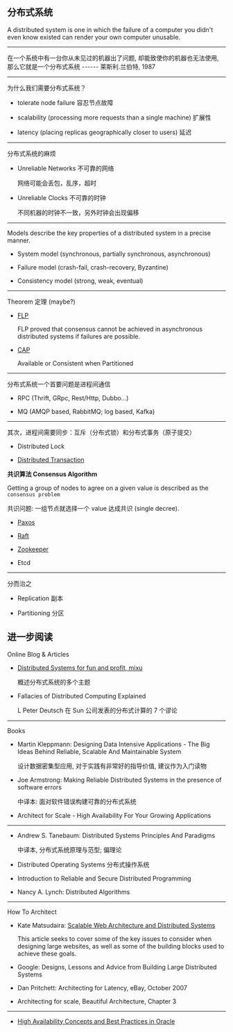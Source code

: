 分布式系统
-----

<div class="alert alert-info">
<p>
A distributed system is one in which the failure of a computer you didn't even know existed can render your own computer unusable.
</p>
<hr/>
<p>在一个系统中有一台你从未见过的机器出了问题, 却能致使你的机器也无法使用, 那么它就是一个分布式系统 ------ 莱斯利.兰伯特, 1987
</p>

</div>

- - -

为什么我们需要分布式系统？

* tolerate node failure 容忍节点故障

* scalability (processing more requests than a single machine) 扩展性

* latency (placing replicas geographically closer to users) 延迟

- - -

分布式系统的麻烦

* Unreliable Networks 不可靠的网络

    网络可能会丢包，乱序，超时

* Unreliable Clocks 不可靠的时钟

    不同机器的时钟不一致，另外时钟会出现偏移

- - -

Models describe the key properties of a distributed system in a precise manner.

* System model (synchronous, partially synchronous, asynchronous)

* Failure model (crash-fail, crash-recovery, Byzantine)

* Consistency model (strong, weak, eventual)

- - -

Theorem 定理 (maybe?)

* [FLP](flp.md)

    FLP proved that consensus cannot be achieved in asynchronous distributed systems if failures are possible.


* [CAP](cap.md)

    Available or Consistent when Partitioned

- - -

分布式系统一个首要问题是进程间通信

* RPC (Thrift, GRpc, Rest/Http, Dubbo...)

* MQ (AMQP based, RabbitMQ; log based, Kafka)

- - -

其次，进程间需要同步：互斥（分布式锁）和分布式事务（原子提交）

* Distributed Lock

* [Distributed Transaction](transaction.md)


**共识算法 Consensus Algorithm**

Getting a group of nodes to agree on a given value is described as the `consensus problem`

共识问题: 一组节点就选择一个 value 达成共识 (single decree).


* [Paxos](paxos/intro.md)

* [Raft](raft/intro.md)

* [Zookeeper](zookeeper/intro.md)

* Etcd

- - -

分而治之

* Replication 副本

* Partitioning 分区


## 进一步阅读

Online Blog & Articles

* [Distributed Systems for fun and profit, mixu](http://book.mixu.net/distsys/single-page.html)

    概述分布式系统的多个主题


* Fallacies of Distributed Computing Explained

    L Peter Deutsch 在 Sun 公司发表的分布式计算的 7 个谬论

- - -

Books

* Martin Kleppmann: Designing Data Intensive Applications - The Big Ideas Behind Reliable, Scalable And Maintainable System

    设计数据密集型应用, 对于实践有非常好的指导价值, 建议作为入门读物


* Joe Armstrong: Making Reliable Distributed Systems in the presence of software errors

    中译本: 面对软件错误构建可靠的分布式系统


* Architect for Scale - High Availability For Your Growing Applications

- - -

* Andrew S. Tanebaum: Distributed Systems Principles And Paradigms

    中译本, 分布式系统原理与范型; 偏理论

* Distributed Operating Systems 分布式操作系统

* Introduction to Reliable and Secure Distributed Programming

* Nancy A. Lynch: Distributed Algorithms

- - -

How To Architect

* Kate Matsudaira: [Scalable Web Architecture and Distributed Systems](http://www.aosabook.org/en/distsys.html)

     This article seeks to cover some of the key issues to consider when designing large websites, as well as some of the building blocks used to achieve these goals.

* Google: Designs, Lessons and Advice from Building Large Distributed Systems

* Dan Pritchett: Architecting for Latency, eBay, October 2007


* Architecting for scale, Beautiful Architecture, Chapter 3

- - -

* [High Availability Concepts and Best Practices in Oracle](https://docs.oracle.com/cd/A91202_01/901_doc/rac.901/a89867/pshavdtl.htm)
